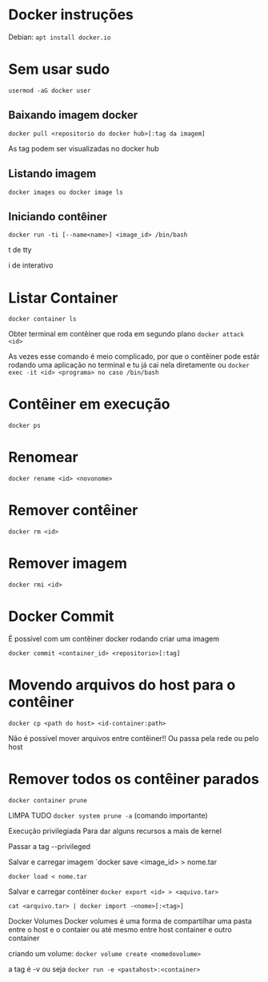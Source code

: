 # Docker instruções
Debian:
`apt install docker.io`

# Sem usar sudo
`usermod -aG docker user`

## Baixando imagem docker
`docker pull <repositorio do docker hub>[:tag da imagem]`

As tag podem ser visualizadas no docker hub

## Listando imagem
`docker images ou docker image ls`

## Iniciando contêiner
`docker run -ti [--name<name>] <image_id> /bin/bash`

t de tty

i de interativo

# Listar Container
`docker container ls`

Obter terminal em contêiner que roda em segundo plano
`docker attack <id>`

As vezes esse comando é meio complicado, por que o contêiner pode estár rodando uma aplicação no terminal e tu já cai nela diretamente
ou
`docker exec -it <id> <programa> no caso /bin/bash`

# Contêiner em execução
`docker ps`

# Renomear
`docker rename <id> <novonome>`

# Remover contêiner
`docker rm <id>`

# Remover imagem
`docker rmi <id>`

# Docker Commit
É possível com um contêiner docker rodando criar uma imagem

`docker commit <container_id> <repositorio>[:tag]`

# Movendo arquivos do host para o contêiner
`docker cp <path do host> <id-container:path>`

Não é possivel mover arquivos entre contêiner!! Ou passa pela rede ou pelo host

# Remover todos os contêiner parados
`docker container prune`

LIMPA TUDO
`docker system prune -a` (comando importante)

Execução privilegiada
Para dar alguns recursos a mais de kernel

Passar a tag --privileged

Salvar e carregar imagem
`docker save <image_id> > nome.tar

`docker load < nome.tar`

Salvar e carregar contêiner
`docker export <id> > <aquivo.tar>`

`cat <arquivo.tar> | docker import -<nome>[:<tag>]`

Docker Volumes
Docker volumes é uma forma de compartilhar uma pasta entre o host e o contaier ou até mesmo entre host container e outro container

criando um volume: `docker volume create <nomedovolume>`

a tag é -v ou seja `docker run -e <pastahost>:<container>`
